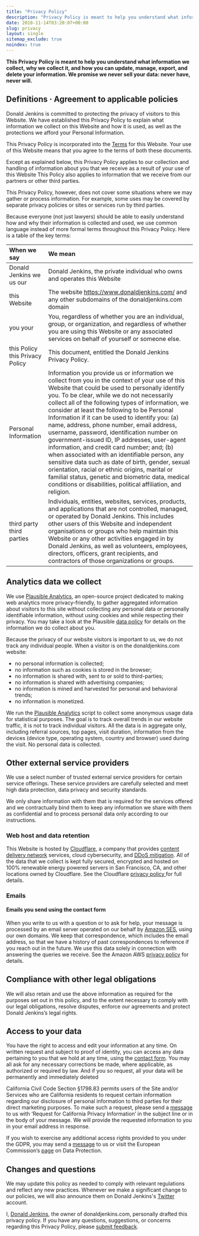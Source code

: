 ```yaml
---
title: "Privacy Policy"
description: "Privacy Policy is meant to help you understand what information we collect, why we collect it, and how you can update, manage, export, and delete your information."
date: 2018-11-14T03:20:07+00:00
slug: privacy
layout: single
sitemap_exclude: true
noindex: true
---
```


**This Privacy Policy is meant to help you understand what information we collect, why we collect it, and how you can update, manage, export, and delete your information. We promise we never sell your data: never have, never will.**

## Definitions · Agreement to applicable policies

Donald Jenkins is committed to protecting the privacy of visitors to this Website. We have established this Privacy Policy to explain what information we collect on this Website and how it is used, as well as the protections we afford your Personal Information.

This Privacy Policy is incorporated into the [Terms](/policies/terms/) for this Website. Your use of this Website means that you agree to the terms of both these documents.

Except as explained below, this Privacy Policy applies to our collection and handling of information about you that we receive as a result of your use of this Website This Policy also applies to information that we receive from our partners or other third parties.

This Privacy Policy, however, does not cover some situations where we may gather or process information. For example, some uses may be covered by separate privacy policies or sites or services run by third parties.

Because everyone (not just lawyers) should be able to easily understand how and why their information is collected and used, we use common language instead of more formal terms throughout this Privacy Policy. Here is a table of the key terms:

| When we say                     | We mean                                                                                                                                                                                                                                                                                                                                                                                                                                                                                                                                                                                                                                                                                                                                                                                                                      |
| :------------------------------ | :--------------------------------------------------------------------------------------------------------------------------------------------------------------------------------------------------------------------------------------------------------------------------------------------------------------------------------------------------------------------------------------------------------------------------------------------------------------------------------------------------------------------------------------------------------------------------------------------------------------------------------------------------------------------------------------------------------------------------------------------------------------------------------------------------------------------------- |
| Donald Jenkins we us our        | Donald Jenkins, the private individual who owns and operates this Website                                                                                                                                                                                                                                                                                                                                                                                                                                                                                                                                                                                                                                                                                                                                                    |
| this Website                    | The website https://www.donaldjenkins.com/ and any other subdomains of the donaldjenkins.com domain                                                                                                                                                                                                                                                                                                                                                                                                                                                                                                                                                                                                                                                                                                                          |
| you your                        | You, regardless of whether you are an individual, group, or organization, and regardless of whether you are using this Website or any associated services on behalf of yourself or someone else.                                                                                                                                                                                                                                                                                                                                                                                                                                                                                                                                                                                                                             |
| this Policy this Privacy Policy | This document, entitled the Donald Jenkins Privacy Policy.                                                                                                                                                                                                                                                                                                                                                                                                                                                                                                                                                                                                                                                                                                                                                                   |
| Personal Information            | Information you provide us or information we collect from you in the context of your use of this Website that could be used to personally identify you. To be clear, while we do not necessarily collect all of the following types of information, we consider at least the following to be Personal Information if it can be used to identify you: (a) name, address, phone number, email address, username, password, identification number on government-issued ID, IP addresses, user-agent information, and credit card number; and; (b) when associated with an identifiable person, any sensitive data such as date of birth, gender, sexual orientation, racial or ethnic origins, marital or familial status, genetic and biometric data, medical conditions or disabilities, political affiliation, and religion. |
| third party third parties       | Individuals, entities, websites, services, products, and applications that are not controlled, managed, or operated by Donald Jenkins. This includes other users of this Website and independent organisations or groups who help maintain this Website or any other activities engaged in by Donald Jenkins, as well as volunteers, employees, directors, officers, grant recipients, and contractors of those organizations or groups.                                                                                                                                                                                                                                                                                                                                                                                     |

## Analytics data we collect

We use [Plausible Analytics](https://plausible.io/about), an open-source project dedicated to making web analytics more privacy-friendly, to gather aggregated information about visitors to this site without collecting any personal data or personally identifiable information, without using cookies and while respecting their privacy. You may take a look at the Plausible [data policy](https://plausible.io/data-policy) for details on the information we do collect about you.

Because the privacy of our website visitors is important to us, we do not track any individual people. When a visitor is on the donaldjenkins.com website:

- no personal information is collected;
- no information such as cookies is stored in the browser;
- no information is shared with, sent to or sold to third-parties;
- no information is shared with advertising companies;
- no information is mined and harvested for personal and behavioral trends;
- no information is monetized.

We run the [Plausible Analytics](https://plausible.io/) script to collect some anonymous usage data for statistical purposes. The goal is to track overall trends in our website traffic, it is not to track individual visitors. All the data is in aggregate only, including referral sources, top pages, visit duration, information from the devices (device type, operating system, country and browser) used during the visit. No personal data is collected.

## Other external service providers

We use a select number of trusted external service providers for certain service offerings. These service providers are carefully selected and meet high data protection, data privacy and security standards.

We only share information with them that is required for the services offered and we contractually bind them to keep any information we share with them as confidential and to process personal data only according to our instructions.

### Web host and data retention

This Website is hosted by [Cloudflare](https://www.cloudflare.com/about-overview/), a company that provides [content delivery network](https://en.wikipedia.org/wiki/Content_delivery_network) services, cloud cybersecurity, and [DDoS mitigation](https://en.wikipedia.org/wiki/DDoS_mitigation). All of the data that we collect is kept fully secured, encrypted and hosted on 100% renewable energy powered servers in San Francisco, CA, and other locations owned by Cloudflare. See the Cloudflare [privacy policy ](https://www.cloudflare.com/privacypolicy/)for full details.

### Emails

#### Emails you send using the contact form

When you write to us with a question or to ask for help, your message is processed by an email server operated on our behalf by [Amazon SES](https://docs.aws.amazon.com/ses/latest/dg/Welcome.html), using our own domains. We keep that correspondence, which includes the email address, so that we have a history of past correspondences to reference if you reach out in the future. We use this data solely in connection with answering the queries we receive. See the Amazon AWS [privacy policy](https://aws.amazon.com/privacy/) for details.

## Compliance with other legal obligations

We will also retain and use the above information as required for the purposes set out in this policy, and to the extent necessary to comply with our legal obligations, resolve disputes, enforce our agreements and protect Donald Jenkins’s legal rights.

## Access to your data

You have the right to access and edit your information at any time. On written request and subject to proof of identity, you can access any data pertaining to you that we hold at any time, using the [contact form](/contact). You may all ask for any necessary corrections be made, where applicable, as authorized or required by law. And if you so request, all your data will be permanently and immediately deleted

California Civil Code Section §1798.83 permits users of the Site and/or Services who are California residents to request certain information regarding our disclosure of personal information to third parties for their direct marketing purposes. To make such a request, please send a [message](/contact) to us with ‘Request for California Privacy Information’ in the subject line or in the body of your message. We will provide the requested information to you in your email address in response.

If you wish to exercise any additional access rights provided to you under the GDPR, you may send a [message](/contact) to us or visit the European Commission’s [page](https://commission.europa.eu/law/law-topic/data-protection_en) on Data Protection.

## Changes and questions

We may update this policy as needed to comply with relevant regulations and reflect any new practices. Whenever we make a significant change to our policies, we will also announce them on Donald Jenkins's [Twitter](https://www.twitter.com/donaldjenkins) account.

I, [Donald Jenkins](https://www.twitter.com/donaldjenkins), the owner of donaldjenkins.com, personally drafted this privacy policy. If you have any questions, suggestions, or concerns regarding this Privacy Policy, please [submit feedback](/contact/).
